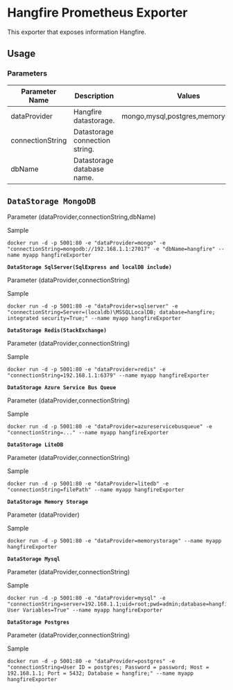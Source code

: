 # Hangfire Prometheus Exporter

This exporter that exposes information Hangfire.

Usage
---

### Parameters                                                                             

|  Parameter Name  | Description                    | Values                                      |
| ---------------- |--------------------------------|---------------------------------------------|
| dataProvider     | Hangfire datastorage.          | mongo,mysql,postgres,memorystorage...       |
| connectionString | Datastorage connection string. |                                             |
| dbName           | Datastorage database name.     |                                             |


**`DataStorage MongoDB`**
---

Parameter (dataProvider,connectionString,dbName)

Sample

```docker
docker run -d -p 5001:80 -e "dataProvider=mongo" -e "connectionString=mongodb://192.168.1.1:27017" -e "dbName=hangfire" --name myapp hangfireExporter
```


**`DataStorage SqlServer(SqlExpress and localDB include)`**

Parameter (dataProvider,connectionString)

Sample

```docker
docker run -d -p 5001:80 -e "dataProvider=sqlserver" -e "connectionString=Server=(localdb)\MSSQLLocalDB; database=hangfire; integrated security=True;" --name myapp hangfireExporter
```

**`DataStorage Redis(StackExchange)`**

Parameter (dataProvider,connectionString)

Sample

```docker
docker run -d -p 5001:80 -e "dataProvider=redis" -e "connectionString=192.168.1.1:6379" --name myapp hangfireExporter
```


**`DataStorage Azure Service Bus Queue`**

Parameter (dataProvider,connectionString)

Sample

```docker
docker run -d -p 5001:80 -e "dataProvider=azureservicebusqueue" -e "connectionString=..." --name myapp hangfireExporter
```

**`DataStorage LiteDB`**

Parameter (dataProvider,connectionString)

Sample

```docker
docker run -d -p 5001:80 -e "dataProvider=litedb" -e "connectionString=filePath" --name myapp hangfireExporter
```

**`DataStorage Memory Storage`**

Parameter (dataProvider)

Sample

```docker
docker run -d -p 5001:80 -e "dataProvider=memorystorage" --name myapp hangfireExporter
```


**`DataStorage Mysql`**

Parameter (dataProvider,connectionString)

Sample

```docker
docker run -d -p 5001:80 -e "dataProvider=mysql" -e "connectionString=server=192.168.1.1;uid=root;pwd=admin;database=hangfire;Allow User Variables=True" --name myapp hangfireExporter
```


**`DataStorage Postgres`**

Parameter (dataProvider,connectionString)

Sample

```docker
docker run -d -p 5001:80 -e "dataProvider=postgres" -e "connectionString=User ID = postgres; Password = password; Host = 192.168.1.1; Port = 5432; Database = hangfire;" --name myapp hangfireExporter
```
